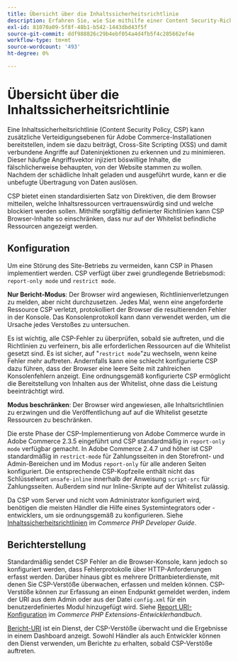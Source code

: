 ```yaml
---
title: Übersicht über die Inhaltssicherheitsrichtlinie
description: Erfahren Sie, wie Sie mithilfe einer Content Security-Richtlinie die Sicherheitsstufe Ihres Adobe Commerce-Stores verbessern können.
exl-id: 81070a09-5f8f-48b1-b542-1443dbd43f5f
source-git-commit: ddf988826c29b4ebf054a4d4fb5f4c285662ef4e
workflow-type: tm+mt
source-wordcount: '493'
ht-degree: 0%

---
```


# Übersicht über die Inhaltssicherheitsrichtlinie

Eine Inhaltssicherheitsrichtlinie (Content Security Policy, CSP) kann zusätzliche Verteidigungsebenen für Adobe Commerce-Installationen bereitstellen, indem sie dazu beiträgt, Cross-Site Scripting (XSS) und damit verbundene Angriffe auf Dateninjektionen zu erkennen und zu minimieren. Dieser häufige Angriffsvektor injiziert böswillige Inhalte, die fälschlicherweise behaupten, von der Website stammen zu wollen. Nachdem der schädliche Inhalt geladen und ausgeführt wurde, kann er die unbefugte Übertragung von Daten auslösen.

CSP bietet einen standardisierten Satz von Direktiven, die dem Browser mitteilen, welche Inhaltsressourcen vertrauenswürdig sind und welche blockiert werden sollen. Mithilfe sorgfältig definierter Richtlinien kann CSP Browser-Inhalte so einschränken, dass nur auf der Whitelist befindliche Ressourcen angezeigt werden.

## Konfiguration

Um eine Störung des Site-Betriebs zu vermeiden, kann CSP in Phasen implementiert werden. CSP verfügt über zwei grundlegende Betriebsmodi: `report-only mode` und `restrict mode`.

**Nur Bericht-Modus**: Der Browser wird angewiesen, Richtlinienverletzungen zu melden, aber nicht durchzusetzen. Jedes Mal, wenn eine angeforderte Ressource CSP verletzt, protokolliert der Browser die resultierenden Fehler in der Konsole. Das Konsolenprotokoll kann dann verwendet werden, um die Ursache jedes Verstoßes zu untersuchen.

Es ist wichtig, alle CSP-Fehler zu überprüfen, sobald sie auftreten, und die Richtlinien zu verfeinern, bis alle erforderlichen Ressourcen auf die Whitelist gesetzt sind. Es ist sicher, auf &quot;`restrict mode`&quot;zu wechseln, wenn keine Fehler mehr auftreten. Andernfalls kann eine schlecht konfigurierte CSP dazu führen, dass der Browser eine leere Seite mit zahlreichen Konsolenfehlern anzeigt. Eine ordnungsgemäß konfigurierte CSP ermöglicht die Bereitstellung von Inhalten aus der Whitelist, ohne dass die Leistung beeinträchtigt wird.

**Modus beschränken**: Der Browser wird angewiesen, alle Inhaltsrichtlinien zu erzwingen und die Veröffentlichung auf auf die Whitelist gesetzte Ressourcen zu beschränken.

Die erste Phase der CSP-Implementierung von Adobe Commerce wurde in Adobe Commerce 2.3.5 eingeführt und CSP standardmäßig in `report-only mode` verfügbar gemacht.  In Adobe Commerce 2.4.7 und höher ist CSP standardmäßig in `restrict-mode` für Zahlungsseiten in den Storefront- und Admin-Bereichen und im Modus `report-only` für alle anderen Seiten konfiguriert. Die entsprechende CSP-Kopfzeile enthält nicht das Schlüsselwort `unsafe-inline` innerhalb der Anweisung `script-src` für Zahlungsseiten. Außerdem sind nur Inline-Skripte auf der Whitelist zulässig.

Da CSP vom Server und nicht vom Administrator konfiguriert wird, benötigen die meisten Händler die Hilfe eines Systemintegrators oder -entwicklers, um sie ordnungsgemäß zu konfigurieren. Siehe [Inhaltssicherheitsrichtlinien](https://developer.adobe.com/commerce/php/development/security/content-security-policies/) im _Commerce PHP Developer Guide_.


## Berichterstellung

Standardmäßig sendet CSP Fehler an die Browser-Konsole, kann jedoch so konfiguriert werden, dass Fehlerprotokolle über HTTP-Anforderungen erfasst werden. Darüber hinaus gibt es mehrere Drittanbieterdienste, mit denen Sie CSP-Verstöße überwachen, erfassen und melden können. CSP-Verstöße können zur Erfassung an einen Endpunkt gemeldet werden, indem der URI aus dem Admin oder aus der Datei `config.xml` für ein benutzerdefiniertes Modul hinzugefügt wird.  Siehe [Report URI-Konfiguration](https://developer.adobe.com/commerce/php/development/security/content-security-policies/#report-uri-configuration) im _Commerce PHP Extensions-Entwicklerhandbuch_.

[Bericht-URI](https://report-uri.io/) ist ein Dienst, der CSP-Verstöße überwacht und die Ergebnisse in einem Dashboard anzeigt. Sowohl Händler als auch Entwickler können den Dienst verwenden, um Berichte zu erhalten, sobald CSP-Verstöße auftreten.
